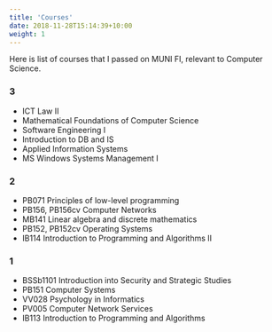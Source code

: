 ```yaml
---
title: 'Courses'
date: 2018-11-28T15:14:39+10:00
weight: 1
---
```


Here is list of courses that I passed on MUNI FI, relevant to Computer Science.

<!--more-->
### 3

- ICT Law II
- Mathematical Foundations of Computer Science
- Software Engineering I
- Introduction to DB and IS
- Applied Information Systems
- MS Windows Systems Management I

### 2 

- PB071 Principles of low-level programming
- PB156, PB156cv Computer Networks
- MB141 Linear algebra and discrete mathematics
- PB152, PB152cv Operating Systems
- IB114 Introduction to Programming and Algorithms II

### 1

- BSSb1101 Introduction into Security and Strategic Studies
- PB151 Computer Systems
- VV028 Psychology in Informatics
- PV005 Computer Network Services
- IB113 Introduction to Programming and Algorithms

